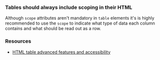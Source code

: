 ### Tables should always include scoping in their HTML

Although `scope` attributes aren't mandatory in `table` elements it's is highly recommended to use the `scope` to indicate what type of data each column contains and what should be read out as a row.

### Resources
<!-- Whenever possible, include the links to more advanced guide-->
* [HTML table advanced features and accessibility](https://developer.mozilla.org/en-US/docs/Learn/HTML/Tables/Advanced)

<!-- category: (1)-->
<!-- available categories:
    0: accessibility rules that everyone should follow with no exception
    1: accessibility tips that make outstanding user experience
    2: facts about designing for accessibility, testing etc.
-->